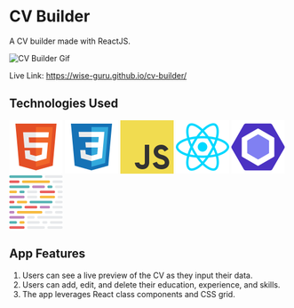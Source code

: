 # CV Builder

A CV builder made with ReactJS.

![CV Builder Gif](https://github.com/wise-guru/portfolio/blob/main/src/assets/projects/cv.gif)

Live Link: https://wise-guru.github.io/cv-builder/

## Technologies Used

[![HTML5](https://github.com/wise-guru/portfolio/blob/main/src/assets/skills/html.svg)](https://en.wikipedia.org/wiki/HTML) [![CSS3](https://github.com/wise-guru/portfolio/blob/main/src/assets/skills/css.svg)](https://en.wikipedia.org/wiki/CSS) [![Javascript](https://github.com/wise-guru/portfolio/blob/main/src/assets/skills/javascript.svg)](https://en.wikipedia.org/wiki/JavaScript) [![ReactJS](https://github.com/wise-guru/portfolio/blob/main/src/assets/skills/react.svg)](<https://en.wikipedia.org/wiki/React_(JavaScript_library)>) [![ESLint](https://github.com/wise-guru/portfolio/blob/main/src/assets/skills/eslint.svg)](https://en.wikipedia.org/wiki/ESLint) [![Prettier](https://github.com/wise-guru/portfolio/blob/main/src/assets/skills/prettier.svg)](https://prettier.io/)

## App Features

1. Users can see a live preview of the CV as they input their data.
2. Users can add, edit, and delete their education, experience, and skills.
3. The app leverages React class components and CSS grid.
